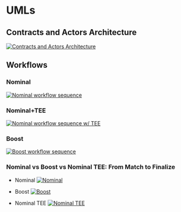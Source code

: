 # UMLs

## Contracts and Actors Architecture
[![Contracts and Actors Architecture](https://tinyurl.com/2l3942fk)](https://tinyurl.com/2l3942fk)<!--![Contracts and Actors Architecture](./architecture-ODB.puml)-->

## Workflows

### Nominal
[![Nominal workflow sequence](https://tinyurl.com/2nb5oau3)](https://tinyurl.com/2nb5oau3)<!--![Nominal workflow sequence](./nominalworkflow-ODB.puml)-->

### Nominal+TEE
[![Nominal workflow sequence w/ TEE](https://tinyurl.com/2jwzqrgx)](https://tinyurl.com/2jwzqrgx)<!--![Nominal workflow sequence w/ TEE](./nominalworkflow-ODB+TEE.puml)-->

### Boost
[![Boost workflow sequence](https://tinyurl.com/2oofk7yf)](https://tinyurl.com/2oofk7yf)<!--![Boost workflow sequence](./boost-workflow-ODB.puml)-->

### Nominal vs Boost vs Nominal TEE: From Match to Finalize

* Nominal
[![Nominal](https://tinyurl.com/2o4xu745)](https://tinyurl.com/2o4xu745)<!--![Nominal](./workflow-ODB-2a-match2finalize-nominal.puml)-->

* Boost
[![Boost](https://tinyurl.com/2mmsokrr)](https://tinyurl.com/2mmsokrr)<!--![Boost](./workflow-ODB-2b-match2finalize-boost.puml)-->

* Nominal TEE
[![Nominal TEE](https://tinyurl.com/2zubyfvw)](https://tinyurl.com/2zubyfvw)<!--![Nominal TEE](./workflow-ODB-2c-match2finalize-nominal-tee.puml)-->
